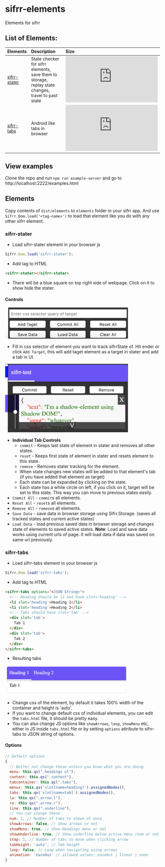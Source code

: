 # sifrr-elements

Elements for sifrr

## List of Elements:
| Elements | Description | Size |
| :------------- | :------------- | :-------------|
| [sifrr-stater](./elements/sifrr/stater.html) | State checker for sifrr elements, save them to storage, replay state changes, travel to past state | [![Minified + Gzipped](https://img.badgesize.io/sifrr/sifrr-elements/master/dist/elements/sifrr/stater.html?compression=gzip&maxAge=60)](./dist/elements/sifrr/stater.html) |
| [sifrr-tabs](./elements/sifrr/tabs.html) | Android like tabs in browser | [![Minified + Gzipped](https://img.badgesize.io/sifrr/sifrr-elements/master/dist/elements/sifrr/tabs.html?compression=gzip&maxAge=60)](./dist/elements/sifrr/tabs.html) |

## View examples
Clone the repo and run `npm run example-server` and go to http://localhost:2222/examples.html

## Elements
Copy contents of `dist/elements` to `elements` folder in your sifrr app. And use `Sifrr.Dom.load('<tag-name>')` to load that element like you do with any other sifrr element.

### sifrr-stater
- Load sifrr-stater element in your browser js
```js
Sifrr.Dom.load('sifrr-stater');
```
- Add tag to HTML
```html
<sifrr-stater></sifrr-stater>
```
- There will be a blue square on top right side of webpage. Click on it to show hide the stater.

#### Controls

<img src='./images/all_controls.png' title='controls' width='400'>

- Fill in css selector of element you want to track sifrrState of. Hit ender or click `Add Target`, this will add taget element as a target in stater and add a tab in UI.

<img src='./images/individual_controls.png' title='individual controls' width='400'>

- __Individual Tab Controls__
  - `commit` - Keeps last state of element in stater and removes all other states.
  - `reset` - Keeps first state of element in stater and resets element to this state.
  - `remove` - Removes stater tracking for the element.
  - When state changes new states will be added to that element's tab (if you have added that element as target)  
  - Each state can be expanded by clicking on the state.
  - Each state has a white circle on left, if you click on it, target will be set to this state. This way you can move to previous states easily.
- `Commit All` - `commit`s all elements.
- `Reset All` - `reset`s all elements.
- `Remove All` - `remove`s all elements.
- `Save Data` - save data in browser storage using Sifrr.Storage. (saves all tracked states and current active states)
- `Load Data` - load previous saved data in browser storage and changes state of elements to saved active states.
__Note__: Load and save data works using current urls of page. It will load data if data was saved on same url previously.

### sifrr-tabs
- Load sifrr-tabs element in your browser js
```js
Sifrr.Dom.load('sifrr-tabs');
```
- Add tag to HTML
```html
<sifrr-tabs options="<JSON String>">
  <!-- Heading should be li and have slot='heading' -->
  <li slot='heading'>Heading 1</li>
  <li slot='heading'>Heading 2</li>
  <!-- Tabs should have slot='tab' -->
  <div slot='tab'>
    Tab 1
  </div>
  <div slot='tab'>
    Tab 2
  </div>
</sifrr-tabs>
```
- Resulting tabs

<img src='./images/tabs.png' title='tab' width='400'>

- Change css of the element, by default it takes 100% width of the container and height is 'auto'.
- If you want to change default css of individual elements, you can edit the `tabs.html` file, it should be pretty easy.
- You can also change JS options like `showArrows`, `loop`, `showMenu` etc, either in JS inside `tabs.html` file or by setting `options` attribute to sifrr-tabs to JSON string of options.

#### Options
```js
// Default options
{
  // Better not change these unless you know what you are doing
  menu: this.qs(".headings ul"),
  content: this.qs(".content"),
  tabcontainer: this.qs(".tabs"),
  menus: this.qs('slot[name=heading]').assignedNodes(),
  tabs: this.qs('slot[name=tab]').assignedNodes(),
  la: this.qs(".arrow.l"),
  ra: this.qs(".arrow.r"),
  line: this.qs(".underline"),
  // You can change these
  num: 1, // Number of tabs to shown at once
  showArrows: false, // Show arrows or not
  showMenu: true, // Show Headings menu or not
  showUnderline: true, // Show underline below active menu item or not
  step: 1, // Number of tabs to move when clicking arrow
  tabHeight: 'auto', // Tab height
  loop: false, // Loop when navigating using arrows
  animation: 'easeOut' // allowed values: easeOut | linear | none
}
```
